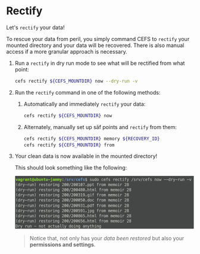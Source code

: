 # Rectify

Let's `rectify` your data!

To rescue your data from peril, you simply command CEFS to `rectify`
  your mounted directory and your data will be recovered. There is
  also manual access if a more granular approach is necessary.

1. Run a `rectify` in dry run mode to see what will be rectified from what point:

    ``` bash
    cefs rectify ${CEFS_MOUNTDIR} now --dry-run -v
    ```

2. Run the `rectify` command in one of the following methods:

    1. Automatically and immediately `rectify` your data:

        ``` bash
        cefs rectify ${CEFS_MOUNTDIR} now
        ```

    2. Alternately, manually set up sāf points and `rectify` from them:

        ``` bash
        cefs rectify ${CEFS_MOUNTDIR} memory ${RECOVERY_ID}
        cefs rectify ${CEFS_MOUNTDIR} from
        ```

3. Your clean data is now available in the mounted directory!

    This should look something like the following:

    ![rectify now dry run](../../media/1.0.8-rc2/cefs-rectify-now-dry.png "rectify now dry run")

    > Notice that, not only has your *data been restored* but also your
    **permissions and settings**.
